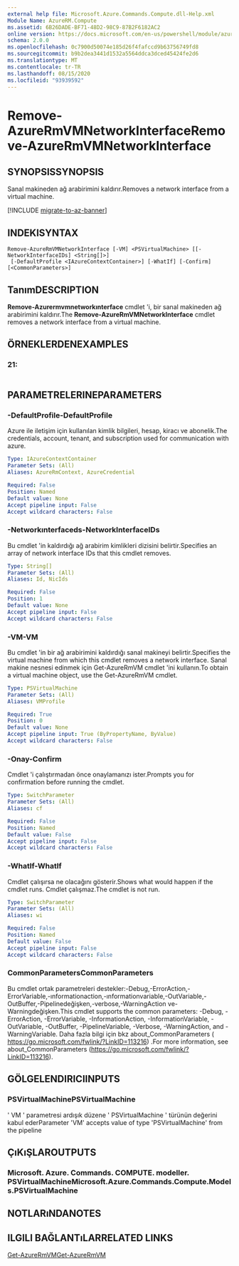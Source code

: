 ```yaml
---
external help file: Microsoft.Azure.Commands.Compute.dll-Help.xml
Module Name: AzureRM.Compute
ms.assetid: 6B26DADE-BF71-48D2-98C9-87B2F6182AC2
online version: https://docs.microsoft.com/en-us/powershell/module/azurerm.compute/remove-azurermvmnetworkinterface
schema: 2.0.0
ms.openlocfilehash: 0c7900d50074e185d26f4fafccd9b63756749fd8
ms.sourcegitcommit: b9b2dea3441d1532a5564ddca3dced45424fe2d6
ms.translationtype: MT
ms.contentlocale: tr-TR
ms.lasthandoff: 08/15/2020
ms.locfileid: "93939592"
---
```

# <span data-ttu-id="d95f7-101">Remove-AzureRmVMNetworkInterface</span><span class="sxs-lookup"><span data-stu-id="d95f7-101">Remove-AzureRmVMNetworkInterface</span></span>

## <span data-ttu-id="d95f7-102">SYNOPSIS</span><span class="sxs-lookup"><span data-stu-id="d95f7-102">SYNOPSIS</span></span>
<span data-ttu-id="d95f7-103">Sanal makineden ağ arabirimini kaldırır.</span><span class="sxs-lookup"><span data-stu-id="d95f7-103">Removes a network interface from a virtual machine.</span></span>

[!INCLUDE [migrate-to-az-banner](../../includes/migrate-to-az-banner.md)]

## <span data-ttu-id="d95f7-104">INDEKI</span><span class="sxs-lookup"><span data-stu-id="d95f7-104">SYNTAX</span></span>

```
Remove-AzureRmVMNetworkInterface [-VM] <PSVirtualMachine> [[-NetworkInterfaceIDs] <String[]>]
 [-DefaultProfile <IAzureContextContainer>] [-WhatIf] [-Confirm] [<CommonParameters>]
```

## <span data-ttu-id="d95f7-105">Tanım</span><span class="sxs-lookup"><span data-stu-id="d95f7-105">DESCRIPTION</span></span>
<span data-ttu-id="d95f7-106">**Remove-Azurermvmnetworkınterface** cmdlet 'i, bir sanal makineden ağ arabirimini kaldırır.</span><span class="sxs-lookup"><span data-stu-id="d95f7-106">The **Remove-AzureRmVMNetworkInterface** cmdlet removes a network interface from a virtual machine.</span></span>

## <span data-ttu-id="d95f7-107">ÖRNEKLERDEN</span><span class="sxs-lookup"><span data-stu-id="d95f7-107">EXAMPLES</span></span>

### <span data-ttu-id="d95f7-108">2</span><span class="sxs-lookup"><span data-stu-id="d95f7-108">1:</span></span>
```

```

## <span data-ttu-id="d95f7-109">PARAMETRELERINE</span><span class="sxs-lookup"><span data-stu-id="d95f7-109">PARAMETERS</span></span>

### <span data-ttu-id="d95f7-110">-DefaultProfile</span><span class="sxs-lookup"><span data-stu-id="d95f7-110">-DefaultProfile</span></span>
<span data-ttu-id="d95f7-111">Azure ile iletişim için kullanılan kimlik bilgileri, hesap, kiracı ve abonelik.</span><span class="sxs-lookup"><span data-stu-id="d95f7-111">The credentials, account, tenant, and subscription used for communication with azure.</span></span>

```yaml
Type: IAzureContextContainer
Parameter Sets: (All)
Aliases: AzureRmContext, AzureCredential

Required: False
Position: Named
Default value: None
Accept pipeline input: False
Accept wildcard characters: False
```

### <span data-ttu-id="d95f7-112">-Networkınterfaceds</span><span class="sxs-lookup"><span data-stu-id="d95f7-112">-NetworkInterfaceIDs</span></span>
<span data-ttu-id="d95f7-113">Bu cmdlet 'in kaldırdığı ağ arabirim kimlikleri dizisini belirtir.</span><span class="sxs-lookup"><span data-stu-id="d95f7-113">Specifies an array of network interface IDs that this cmdlet removes.</span></span>

```yaml
Type: String[]
Parameter Sets: (All)
Aliases: Id, NicIds

Required: False
Position: 1
Default value: None
Accept pipeline input: False
Accept wildcard characters: False
```

### <span data-ttu-id="d95f7-114">-VM</span><span class="sxs-lookup"><span data-stu-id="d95f7-114">-VM</span></span>
<span data-ttu-id="d95f7-115">Bu cmdlet 'in bir ağ arabirimini kaldırdığı sanal makineyi belirtir.</span><span class="sxs-lookup"><span data-stu-id="d95f7-115">Specifies the virtual machine from which this cmdlet removes a network interface.</span></span>
<span data-ttu-id="d95f7-116">Sanal makine nesnesi edinmek için Get-AzureRmVM cmdlet 'ini kullanın.</span><span class="sxs-lookup"><span data-stu-id="d95f7-116">To obtain a virtual machine object, use the Get-AzureRmVM cmdlet.</span></span>

```yaml
Type: PSVirtualMachine
Parameter Sets: (All)
Aliases: VMProfile

Required: True
Position: 0
Default value: None
Accept pipeline input: True (ByPropertyName, ByValue)
Accept wildcard characters: False
```

### <span data-ttu-id="d95f7-117">-Onay</span><span class="sxs-lookup"><span data-stu-id="d95f7-117">-Confirm</span></span>
<span data-ttu-id="d95f7-118">Cmdlet 'i çalıştırmadan önce onaylamanızı ister.</span><span class="sxs-lookup"><span data-stu-id="d95f7-118">Prompts you for confirmation before running the cmdlet.</span></span>
```yaml
Type: SwitchParameter
Parameter Sets: (All)
Aliases: cf

Required: False
Position: Named
Default value: False
Accept pipeline input: False
Accept wildcard characters: False
```

### <span data-ttu-id="d95f7-119">-WhatIf</span><span class="sxs-lookup"><span data-stu-id="d95f7-119">-WhatIf</span></span>
<span data-ttu-id="d95f7-120">Cmdlet çalışırsa ne olacağını gösterir.</span><span class="sxs-lookup"><span data-stu-id="d95f7-120">Shows what would happen if the cmdlet runs.</span></span> <span data-ttu-id="d95f7-121">Cmdlet çalışmaz.</span><span class="sxs-lookup"><span data-stu-id="d95f7-121">The cmdlet is not run.</span></span>
```yaml
Type: SwitchParameter
Parameter Sets: (All)
Aliases: wi

Required: False
Position: Named
Default value: False
Accept pipeline input: False
Accept wildcard characters: False
```

### <span data-ttu-id="d95f7-122">CommonParameters</span><span class="sxs-lookup"><span data-stu-id="d95f7-122">CommonParameters</span></span>
<span data-ttu-id="d95f7-123">Bu cmdlet ortak parametreleri destekler:-Debug,-ErrorAction,-ErrorVariable,-ınformationaction,-ınformationvariable,-OutVariable,-OutBuffer,-Pipelinedeğişken,-verbose,-WarningAction ve-Warningdeğişken.</span><span class="sxs-lookup"><span data-stu-id="d95f7-123">This cmdlet supports the common parameters: -Debug, -ErrorAction, -ErrorVariable, -InformationAction, -InformationVariable, -OutVariable, -OutBuffer, -PipelineVariable, -Verbose, -WarningAction, and -WarningVariable.</span></span> <span data-ttu-id="d95f7-124">Daha fazla bilgi için bkz about_CommonParameters ( https://go.microsoft.com/fwlink/?LinkID=113216) .</span><span class="sxs-lookup"><span data-stu-id="d95f7-124">For more information, see about_CommonParameters (https://go.microsoft.com/fwlink/?LinkID=113216).</span></span>

## <span data-ttu-id="d95f7-125">GÖLGELENDIRICI</span><span class="sxs-lookup"><span data-stu-id="d95f7-125">INPUTS</span></span>

### <span data-ttu-id="d95f7-126">PSVirtualMachine</span><span class="sxs-lookup"><span data-stu-id="d95f7-126">PSVirtualMachine</span></span>
<span data-ttu-id="d95f7-127">' VM ' parametresi ardışık düzene ' PSVirtualMachine ' türünün değerini kabul eder</span><span class="sxs-lookup"><span data-stu-id="d95f7-127">Parameter 'VM' accepts value of type 'PSVirtualMachine' from the pipeline</span></span>

## <span data-ttu-id="d95f7-128">ÇıKıŞLAR</span><span class="sxs-lookup"><span data-stu-id="d95f7-128">OUTPUTS</span></span>

### <span data-ttu-id="d95f7-129">Microsoft. Azure. Commands. COMPUTE. modeller. PSVirtualMachine</span><span class="sxs-lookup"><span data-stu-id="d95f7-129">Microsoft.Azure.Commands.Compute.Models.PSVirtualMachine</span></span>

## <span data-ttu-id="d95f7-130">NOTLARıNDA</span><span class="sxs-lookup"><span data-stu-id="d95f7-130">NOTES</span></span>

## <span data-ttu-id="d95f7-131">ILGILI BAĞLANTıLAR</span><span class="sxs-lookup"><span data-stu-id="d95f7-131">RELATED LINKS</span></span>

[<span data-ttu-id="d95f7-132">Get-AzureRmVM</span><span class="sxs-lookup"><span data-stu-id="d95f7-132">Get-AzureRmVM</span></span>](./Get-AzureRmVM.md)


